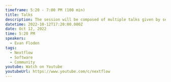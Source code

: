 ```yaml
---
timeframe: 5:20 - 7:00 PM (100 min)
title: Talks
description: The session will be composed of multiple talks given by several speakers. Details will be announced soon.
datetime: 2022-10-12T17:20:00.000Z
date: Oct 12, 2022
time: 5:20 PM
speakers:
  - Evan Floden
tags:
  - Nextflow
  - Software
  - Community
youtube: Watch on Youtube
youtubeUrl: https://www.youtube.com/c/nextflow
---
```

